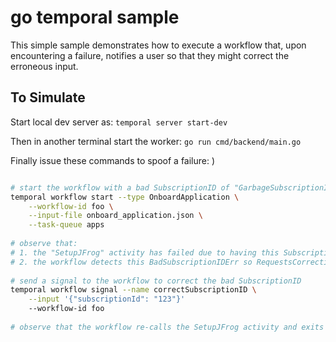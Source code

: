 # go temporal sample

This simple sample demonstrates how to execute a workflow that, upon encountering a failure, notifies a user so that they might correct the erroneous input.

## To Simulate

Start local dev server as: `temporal server start-dev`

Then in another terminal start the worker: `go run cmd/backend/main.go`

Finally issue these commands to spoof a failure:
)
```bash

# start the workflow with a bad SubscriptionID of "GarbageSubscriptionID"
temporal workflow start --type OnboardApplication \
    --workflow-id foo \
    --input-file onboard_application.json \
    --task-queue apps
    
# observe that:
# 1. the "SetupJFrog" activity has failed due to having this SubscriptionID
# 2. the workflow detects this BadSubscriptionIDErr so RequestsCorrection  
    
# send a signal to the workflow to correct the bad SubscriptionID
temporal workflow signal --name correctSubscriptionID \
    --input '{"subscriptionId": "123"}' 
    --workflow-id foo
    
# observe that the workflow re-calls the SetupJFrog activity and exits
```
